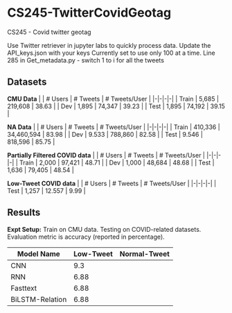 # CS245-TwitterCovidGeotag
CS245 - Covid twitter geotag 

Use Twitter retriever in jupyter labs to quickly process data. 
Update the API_keys.json with your keys
Currently set to use only 100 at a time. Line 285 in Get_metadata.py - switch 1 to i for all the tweets

## Datasets

**CMU Data**
| | # Users | # Tweets | # Tweets/User |
|-|-|-|-|
| Train | 5,685 | 219,608 | 38.63 |
| Dev | 1,895 | 74,347 | 39.23 |
| Test | 1,895 | 74,192 | 39.15 |

**NA Data**
| | # Users | # Tweets | # Tweets/User |
|-|-|-|-|
| Train | 410,336 | 34,460,594 | 83.98 |
| Dev | 9.533 | 788,860 | 82.58 |
| Test | 9.546 | 818,596 | 85.75 |

**Partially Filtered COVID data**
| | # Users | # Tweets | # Tweets/User |
|-|-|-|-|
| Train | 2,000 | 97,421 | 48.71 |
| Dev | 1,000 | 48,684 | 48.68 |
| Test | 1,636 | 79,405 | 48.54 |

**Low-Tweet COVID data**
| | # Users | # Tweets | # Tweets/User |
|-|-|-|-|
| Test | 1,257 | 12.557 | 9.99 |

## Results

**Expt Setup:** Train on CMU data. Testing on COVID-related datasets. Evaluation metric is accuracy (reported in percentage).

| Model Name | Low-Tweet | Normal-Tweet |
|---|---|---|
| CNN | 9.3 |  |
| RNN | 6.88 |   |
| Fasttext | 6.88 |   |
| BiLSTM-Relation | 6.88 |   |
